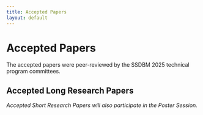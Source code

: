 ```yaml
---
title: Accepted Papers
layout: default
---
```


# Accepted Papers

The accepted papers were peer-reviewed by the SSDBM 2025 technical program committees. 
<!-- From the submissions the committee selected 11 full research papers, 7 short research papers, and 1 demonstration paper. -->

## Accepted Long Research Papers

_Accepted Short Research Papers will also participate in the Poster Session._
